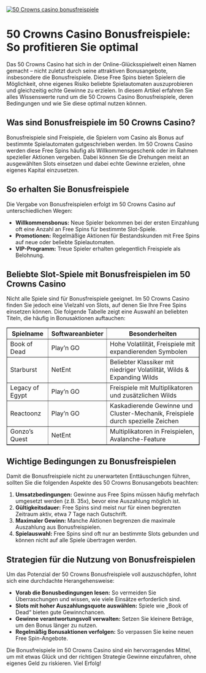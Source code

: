 [![50 Crowns casino bonusfreispiele](https://123-caf.pages.dev/gitsignup.png)](https://vrmoo.ru/Bt82HjjY)

<h1>50 Crowns Casino Bonusfreispiele: So profitieren Sie optimal</h1>  <p>Das 50 Crowns Casino hat sich in der Online-Glücksspielwelt einen Namen gemacht – nicht zuletzt durch seine attraktiven Bonusangebote, insbesondere die Bonusfreispiele. Diese Free Spins bieten Spielern die Möglichkeit, ohne eigenes Risiko beliebte Spielautomaten auszuprobieren und gleichzeitig echte Gewinne zu erzielen. In diesem Artikel erfahren Sie alles Wissenswerte rund um die 50 Crowns Casino Bonusfreispiele, deren Bedingungen und wie Sie diese optimal nutzen können.</p>  <h2>Was sind Bonusfreispiele im 50 Crowns Casino?</h2> <p>Bonusfreispiele sind Freispiele, die Spielern vom Casino als Bonus auf bestimmte Spielautomaten gutgeschrieben werden. Im 50 Crowns Casino werden diese Free Spins häufig als Willkommensgeschenk oder im Rahmen spezieller Aktionen vergeben. Dabei können Sie die Drehungen meist an ausgewählten Slots einsetzen und dabei echte Gewinne erzielen, ohne eigenes Kapital einzusetzen.</p>  <h2>So erhalten Sie Bonusfreispiele</h2> <p>Die Vergabe von Bonusfreispielen erfolgt im 50 Crowns Casino auf unterschiedlichen Wegen:</p> <ul>   <li><strong>Willkommensbonus:</strong> Neue Spieler bekommen bei der ersten Einzahlung oft eine Anzahl an Free Spins für bestimmte Slot-Spiele.</li>   <li><strong>Promotionen:</strong> Regelmäßige Aktionen für Bestandskunden mit Free Spins auf neue oder beliebte Spielautomaten.</li>   <li><strong>VIP-Programm:</strong> Treue Spieler erhalten gelegentlich Freispiele als Belohnung.</li> </ul>  <h2>Beliebte Slot-Spiele mit Bonusfreispielen im 50 Crowns Casino</h2> <p>Nicht alle Spiele sind für Bonusfreispiele geeignet. Im 50 Crowns Casino finden Sie jedoch eine Vielzahl von Slots, auf denen Sie Ihre Free Spins einsetzen können. Die folgende Tabelle zeigt eine Auswahl an beliebten Titeln, die häufig in Bonusaktionen auftauchen:</p>  <table border="1" cellpadding="6" cellspacing="0" style="border-collapse: collapse; width: 100%;">   <thead>     <tr>       <th>Spielname</th>       <th>Softwareanbieter</th>       <th>Besonderheiten</th>     </tr>   </thead>   <tbody>     <tr>       <td>Book of Dead</td>       <td>Play’n GO</td>       <td>Hohe Volatilität, Freispiele mit expandierenden Symbolen</td>     </tr>     <tr>       <td>Starburst</td>       <td>NetEnt</td>       <td>Beliebter Klassiker mit niedriger Volatilität, Wilds & Expanding Wilds</td>     </tr>     <tr>       <td>Legacy of Egypt</td>       <td>Play’n GO</td>       <td>Freispiele mit Multiplikatoren und zusätzlichen Wilds</td>     </tr>     <tr>       <td>Reactoonz</td>       <td>Play’n GO</td>       <td>Kaskadierende Gewinne und Cluster-Mechanik, Freispiele durch spezielle Zeichen</td>     </tr>     <tr>       <td>Gonzo’s Quest</td>       <td>NetEnt</td>       <td>Multiplikatoren in Freispielen, Avalanche-Feature</td>     </tr>   </tbody> </table>  <h2>Wichtige Bedingungen zu Bonusfreispielen</h2> <p>Damit die Bonusfreispiele nicht zu unerwarteten Enttäuschungen führen, sollten Sie die folgenden Aspekte des 50 Crowns Bonusangebots beachten:</p> <ol>   <li><strong>Umsatzbedingungen:</strong> Gewinne aus Free Spins müssen häufig mehrfach umgesetzt werden (z.B. 35x), bevor eine Auszahlung möglich ist.</li>   <li><strong>Gültigkeitsdauer:</strong> Free Spins sind meist nur für einen begrenzten Zeitraum aktiv, etwa 7 Tage nach Gutschrift.</li>   <li><strong>Maximaler Gewinn:</strong> Manche Aktionen begrenzen die maximale Auszahlung aus Bonusfreispielen.</li>   <li><strong>Spielauswahl:</strong> Free Spins sind oft nur an bestimmte Slots gebunden und können nicht auf alle Spiele übertragen werden.</li> </ol>  <h2>Strategien für die Nutzung von Bonusfreispielen</h2> <p>Um das Potenzial der 50 Crowns Bonusfreispiele voll auszuschöpfen, lohnt sich eine durchdachte Herangehensweise:</p> <ul>   <li><strong>Vorab die Bonusbedingungen lesen:</strong> So vermeiden Sie Überraschungen und wissen, wie viele Einsätze erforderlich sind.</li>   <li><strong>Slots mit hoher Auszahlungsquote auswählen:</strong> Spiele wie „Book of Dead“ bieten gute Gewinnchancen.</li>   <li><strong>Gewinne verantwortungsvoll verwalten:</strong> Setzen Sie kleinere Beträge, um den Bonus länger zu nutzen.</li>   <li><strong>Regelmäßig Bonusaktionen verfolgen:</strong> So verpassen Sie keine neuen Free Spin-Angebote.</li> </ul>  <p>Die Bonusfreispiele im 50 Crowns Casino sind ein hervorragendes Mittel, um mit etwas Glück und der richtigen Strategie Gewinne einzufahren, ohne eigenes Geld zu riskieren. Viel Erfolg!</p>